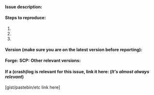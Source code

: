 #### Issue description:


#### Steps to reproduce:
1.
2.
3.

#### Version (make sure you are on the latest version before reporting):
**Forge:** 
**SCP:** 
**Other relevant versions:** 

#### If a (crash)log is relevant for this issue, link it here: (_It's almost always relevant_)

[gist/pastebin/etc link here]
